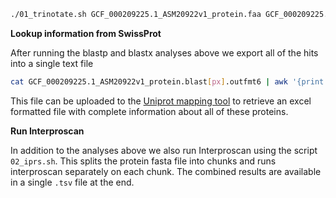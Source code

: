 
```bash
./01_trinotate.sh GCF_000209225.1_ASM20922v1_protein.faa GCF_000209225.1_ASM20922v1_rna.fna > annotate.log
```



**Lookup information from SwissProt**

After running the blastp and blastx analyses above we export all of the hits into a single text file 

```bash
cat GCF_000209225.1_ASM20922v1_protein.blast[px].outfmt6 | awk '{print $2}' | sort -u > blast_uniprot_ids.txt
```

This file can be uploaded to the [Uniprot mapping tool](https://www.uniprot.org/uploadlists/) to retrieve an excel formatted file with complete information about all of these proteins.

**Run Interproscan**

In addition to the analyses above we also run Interproscan using the script `02_iprs.sh`. This splits the protein fasta file into chunks and runs interproscan separately on each chunk. The combined results are available in a single `.tsv` file at the end.
